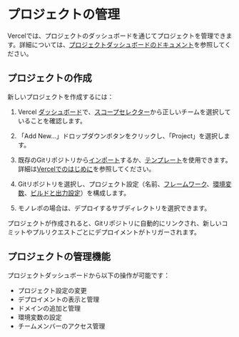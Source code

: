 # プロジェクトの管理

Vercelでは、プロジェクトのダッシュボードを通じてプロジェクトを管理できます。詳細については、[プロジェクトダッシュボードのドキュメント](/docs/projects/project-dashboard)を参照してください。

## プロジェクトの作成

新しいプロジェクトを作成するには：

1. Vercel [ダッシュボード](/dashboard)で、[スコープセレクター](/docs/dashboard-features#scope-selector)から正しいチームを選択していることを確認します。
2. 「Add New…」ドロップダウンボタンをクリックし、「Project」を選択します。

3. 既存のGitリポジトリから[インポート](/docs/git)するか、[テンプレート](/templates)を使用できます。詳細は[Vercelでのはじめに](/docs/getting-started-with-vercel/projects-deployments)を参照してください。
4. Gitリポジトリを選択し、プロジェクト設定（名前、[フレームワーク](/docs/frameworks)、[環境変数](/docs/environment-variables)、[ビルドと出力設定](/docs/deployments/configure-a-build#configuring-a-build)）を構成します。
5. モノレポの場合は、デプロイするサブディレクトリを選択できます。

プロジェクトが作成されると、Gitリポジトリに自動的にリンクされ、新しいコミットやプルリクエストごとにデプロイメントがトリガーされます。

## プロジェクトの管理機能

プロジェクトダッシュボードから以下の操作が可能です：

- プロジェクト設定の変更
- デプロイメントの表示と管理
- ドメインの追加と管理
- 環境変数の設定
- チームメンバーのアクセス管理
